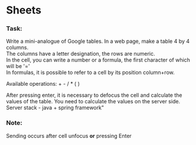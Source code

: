 # Sheets

### Task:
Write a mini-analogue of Google tables. In a web page, make a table 4 by 4 columns.   
The columns have a letter designation, the rows are numeric.   
In the cell, you can write a number or a formula, the first character of which will be '='  
In formulas, it is possible to refer to a cell by its position column+row.

Available operations: + - / * ( )

After pressing enter, it is necessary to defocus the cell and calculate the values of the table.
You need to calculate the values on the server side. Server stack - java + spring framework"

### Note:
Sending occurs after cell unfocus **or** pressing Enter